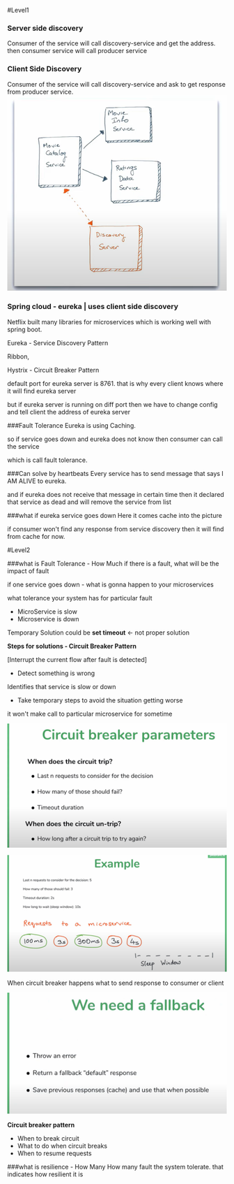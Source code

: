 #Level1
### Server side discovery
Consumer of the service will call discovery-service and get the address. then consumer service will call producer service
### Client Side Discovery
Consumer of the service will call discovery-service and ask to get response from producer service.
![img.png](img.png)
### Spring cloud - eureka | uses client side discovery

Netflix built many libraries for microservices which is working well with spring boot.

Eureka - Service Discovery Pattern

Ribbon, 

Hystrix - Circuit Breaker Pattern

default port for eureka server is 8761. that is why every client knows where it will find eureka server

but if eureka server is running on diff port then we have to change config and tell client the address of eureka server

###Fault Tolerance
Eureka is using Caching.

so if service goes down and eureka does not know
then consumer can call the service

which is call fault tolerance.

###Can solve by heartbeats
Every service has to send message that says  I AM ALIVE to eureka.

and if eureka does not receive that message in certain time then it declared that service as dead and will remove the service from list 

###what if eureka service goes down
Here it comes cache into the picture


if consumer won't find any response from service discovery then it will find from cache for now.

#Level2

###what is Fault Tolerance - How Much
if there is a fault, what will be the impact of fault

if one service goes down - what is gonna happen to your microservices

what tolerance your system has for particular fault

* MicroService is slow
* Microservice is down

Temporary Solution could be **set timeout** <- not proper solution

**Steps for solutions - Circuit Breaker Pattern**

[Interrupt the current flow after fault is detected]

* Detect something is wrong

Identifies that service is slow or down

* Take temporary steps to avoid the situation getting worse

it won't make call to particular microservice for sometime

![img_1.png](img_1.png)

![img_2.png](img_2.png)

When circuit breaker happens what to send response to consumer or client

![img_3.png](img_3.png)

**Circuit breaker pattern**

* When to break circuit
* What to do when circuit breaks
* When to resume requests

###what is resilience - How Many
How many fault the system tolerate. that indicates how resilient it is